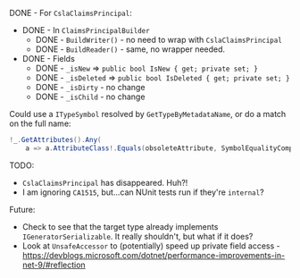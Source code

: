 DONE - For `CslaClaimsPrincipal`:
* DONE - In `ClaimsPrincipalBuilder`
    * DONE - `BuildWriter()` - no need to wrap with `CslaClaimsPrincipal`
    * DONE - `BuildReader()` - same, no wrapper needed.
* DONE - Fields
    * DONE - `_isNew` => `public bool IsNew { get; private set; }`
    * DONE - `_isDeleted` => `public bool IsDeleted { get; private set; }`
    * DONE - `_isDirty` - no change
    * DONE - `_isChild` - no change

Could use a `ITypeSymbol` resolved by `GetTypeByMetadataName`, or do a match on the full name:

```c#
!_.GetAttributes().Any(
	a => a.AttributeClass!.Equals(obsoleteAttribute, SymbolEqualityComparer.Default)
```

TODO:
* `CslaClaimsPrincipal` has disappeared. Huh?!
* I am ignoring `CA1515`, but...can NUnit tests run if they're `internal`?

Future:
* Check to see that the target type already implements `IGeneratorSerializable`. It really shouldn't, but what if it does?
* Look at `UnsafeAccessor` to (potentially) speed up private field access - https://devblogs.microsoft.com/dotnet/performance-improvements-in-net-9/#reflection